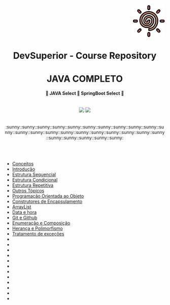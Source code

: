 <div align="right"><img src="https://github.com/lipollis/Imagens-Git/blob/main/sun.png" /></div>
<h1 align="center"> DevSuperior - Course Repository </h1>
<h1 align="center"> JAVA COMPLETO </h1>

<h4 align="center"> 
	🚀  JAVA Select  🚀  SpringBoot Select  🚀
</h4>
<br>

<div align="center">
  <img src="https://cdn.jsdelivr.net/gh/devicons/devicon/icons/java/java-original-wordmark.svg" width="70px"/>
  <img src="https://cdn.jsdelivr.net/gh/devicons/devicon/icons/spring/spring-original-wordmark.svg" width="70px" />


  <br>
  <br>
</div>


<br>
<div align="center">:sunny::sunny::sunny::sunny::sunny::sunny::sunny::sunny::sunny::sunny::sunny::sunny::sunny::sunny::sunny::sunny::sunny::sunny::sunny::sunny::sunny::sunny::sunny::sunny::sunny::sunny:</div>
<br>
<br>

<div align="center">

</div>
<br>

- [Conceitos](https://github.com/lipollis/DevSuperior_JAVA/tree/main/02_Conceitos)
- [Introdução](https://github.com/lipollis/DevSuperior_JAVA/tree/main/03_Intro)
- [Estrutura Sequencial](https://github.com/lipollis/DevSuperior_JAVA/tree/main/04_EstruturaSequencial)
- [Estrutura Condicional](https://github.com/lipollis/DevSuperior_JAVA/tree/main/05_EstruturaCondicional)
- [Estrutura Repetitiva](https://github.com/lipollis/DevSuperior_JAVA/tree/main/06_EstruturaRepetitiva)
- [Outros Tópicos](https://github.com/lipollis/DevSuperior_JAVA/tree/main/07_Outros%20t%C3%B3picos)
- [Programação Orientada ao Objeto](https://github.com/lipollis/DevSuperior_JAVA/tree/main/08_POO)
- [Construtores de Encapsulamento](https://github.com/lipollis/DevSuperior_JAVA/tree/main/09_ConstrutoresEncapsulamento)
- [ArrayList](https://github.com/lipollis/DevSuperior_JAVA/tree/main/10_ArraysList)
- [Data e hora](https://github.com/lipollis/DevSuperior_JAVA/tree/main/11_Data-hora)
- [Git e Github](https://github.com/lipollis/DevSuperior_JAVA/tree/main/12_Git%20e%20Github)
- [Enumeração e Composição](https://github.com/lipollis/DevSuperior_JAVA/tree/main/13_Enumera%C3%A7%C3%B5es%20e%20composi%C3%A7%C3%A3o)
- [Herança e Polimorfismo](https://github.com/lipollis/DevSuperior_JAVA/tree/main/14_Heran%C3%A7a%20e%20polimorfismo)
- [Tratamento de exceções]()
- []()
- []()
- []()
- []()
- []()
- []()
- []()
- []()
- []()
- []()
- []()
- []()
